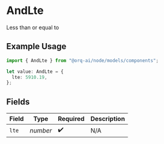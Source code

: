 # AndLte

Less than or equal to

## Example Usage

```typescript
import { AndLte } from "@orq-ai/node/models/components";

let value: AndLte = {
  lte: 5910.19,
};
```

## Fields

| Field              | Type               | Required           | Description        |
| ------------------ | ------------------ | ------------------ | ------------------ |
| `lte`              | *number*           | :heavy_check_mark: | N/A                |